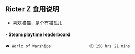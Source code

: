 ## Ricter Z 食用说明
- 喜欢猫猫，是个冇猫孤儿

<!-- steam-box start -->
#### - Steam playtime leaderboard
```text
🎮 World of Warships                 🕘 158 hrs 21 mins
```
<!-- Powered by https://github.com/YouEclipse/steam-box . -->
<!-- steam-box end -->
